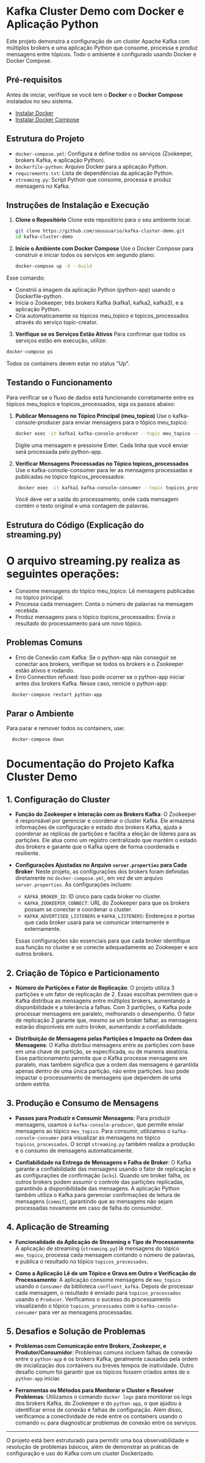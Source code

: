 # Kafka Cluster Demo com Docker e Aplicação Python

Este projeto demonstra a configuração de um cluster Apache Kafka com múltiplos brokers e uma aplicação Python que consome, processa e produz mensagens entre tópicos. Todo o ambiente é configurado usando Docker e Docker Compose.

## Pré-requisitos

Antes de iniciar, verifique se você tem o **Docker** e o **Docker Compose** instalados no seu sistema. 

- [Instalar Docker](https://docs.docker.com/get-docker/)
- [Instalar Docker Compose](https://docs.docker.com/compose/install/)

## Estrutura do Projeto

- `docker-compose.yml`: Configura e define todos os serviços (Zookeeper, brokers Kafka, e aplicação Python).
- `Dockerfile-python`: Arquivo Docker para a aplicação Python.
- `requirements.txt`: Lista de dependências da aplicação Python.
- `streaming.py`: Script Python que consome, processa e produz mensagens no Kafka.

## Instruções de Instalação e Execução

1. **Clone o Repositório**
   Clone este repositório para o seu ambiente local:

   ```bash
   git clone https://github.com/seuusuario/kafka-cluster-demo.git
   cd kafka-cluster-demo

2. **Inicie o Ambiente com Docker Compose**
   Use o Docker Compose para construir e iniciar todos os serviços em segundo plano:
   
   ```bash
   docker-compose up -d --build
   ```
   
  Esse comando:
  <ul>
    <li>Constrói a imagem da aplicação Python (python-app) usando o Dockerfile-python.</li>
    <li>Inicia o Zookeeper, três brokers Kafka (kafka1, kafka2, kafka3), e a aplicação Python.</li>
    <li>Cria automaticamente os tópicos meu_topico e topicos_processados através do serviço topic-creator.</li>
  </ul>

3. **Verifique se os Serviços Estão Ativos**
   Para confirmar que todos os serviços estão em execução, utilize:

  ```bash
  docker-compose ps
  ```

  Todos os containers devem estar no status "Up".

## Testando o Funcionamento
   Para verificar se o fluxo de dados está funcionando corretamente entre os tópicos meu_topico e topicos_processados, siga os passos abaixo:

   1. **Publicar Mensagens no Tópico Principal (meu_topico)**
      Use o kafka-console-producer para enviar mensagens para o tópico meu_topico:

      ```bash
      docker exec -it kafka1 kafka-console-producer --topic meu_topico --bootstrap-server kafka1:9092
      ```
      
      Digite uma mensagem e pressione Enter. Cada linha que você enviar será processada pelo python-app.

  2. **Verificar Mensagens Processadas no Tópico topicos_processados**
     Use o kafka-console-consumer para ler as mensagens processadas e publicadas no tópico topicos_processados:

     ```bash
      docker exec -it kafka1 kafka-console-consumer --topic topicos_processados --bootstrap-server kafka1:9092 --from-beginning
      ```

     Você deve ver a saída do processamento, onde cada mensagem contém o texto original e uma contagem de palavras.

## Estrutura do Código (Explicação do streaming.py)
  # O arquivo streaming.py realiza as seguintes operações:
  <ul>
    <li>Consome mensagens do tópico meu_topico: Lê mensagens publicadas no tópico principal.</li>
    <li>Processa cada mensagem: Conta o número de palavras na mensagem recebida.</li>
    <li>Produz mensagens para o tópico topicos_processados: Envia o resultado do processamento para um novo tópico.</li>
  </ul>

## Problemas Comuns
  <ul>
    <li>Erro de Conexão com Kafka: Se o python-app não conseguir se conectar aos brokers, verifique se todos os brokers e o Zookeeper estão ativos e rodando.</li>
    <li>Erro Connection refused: Isso pode ocorrer se o python-app iniciar antes dos brokers Kafka. Nesse caso, reinicie o python-app:</li>
  </ul>
  
  ```bash
    docker-compose restart python-app
  ```

## Parar o Ambiente
  Para parar e remover todos os containers, use:
  
  ```bash
    docker-compose down
  ```

# Documentação do Projeto Kafka Cluster Demo

## 1. Configuração do Cluster

- **Função do Zookeeper e Interação com os Brokers Kafka**:
  O Zookeeper é responsável por gerenciar e coordenar o cluster Kafka. Ele armazena informações de configuração e estado dos brokers Kafka, ajuda a coordenar as réplicas de partições e facilita a eleição de líderes para as partições. Ele atua como um registro centralizado que mantém o estado dos brokers e garante que o Kafka opere de forma coordenada e resiliente.

- **Configurações Ajustadas no Arquivo `server.properties` para Cada Broker**:
  Neste projeto, as configurações dos brokers foram definidas diretamente no `docker-compose.yml`, em vez de um arquivo `server.properties`. As configurações incluem:
    - `KAFKA_BROKER_ID`: ID único para cada broker no cluster.
    - `KAFKA_ZOOKEEPER_CONNECT`: URL do Zookeeper para que os brokers possam se conectar e coordenar o cluster.
    - `KAFKA_ADVERTISED_LISTENERS` e `KAFKA_LISTENERS`: Endereços e portas que cada broker usará para se comunicar internamente e externamente.
  
  Essas configurações são essenciais para que cada broker identifique sua função no cluster e se conecte adequadamente ao Zookeeper e aos outros brokers.

## 2. Criação de Tópico e Particionamento

- **Número de Partições e Fator de Replicação**:
  O projeto utiliza 3 partições e um fator de replicação de 2. Essas escolhas permitem que o Kafka distribua as mensagens entre múltiplos brokers, aumentando a disponibilidade e a tolerância a falhas. Com 3 partições, o Kafka pode processar mensagens em paralelo, melhorando o desempenho. O fator de replicação 2 garante que, mesmo se um broker falhar, as mensagens estarão disponíveis em outro broker, aumentando a confiabilidade.

- **Distribuição de Mensagens pelas Partições e Impacto na Ordem das Mensagens**:
  O Kafka distribui mensagens entre as partições com base em uma chave de partição, se especificada, ou de maneira aleatória. Esse particionamento permite que o Kafka processe mensagens em paralelo, mas também significa que a ordem das mensagens é garantida apenas dentro de uma única partição, não entre partições. Isso pode impactar o processamento de mensagens que dependem de uma ordem estrita.

## 3. Produção e Consumo de Mensagens

- **Passos para Produzir e Consumir Mensagens**:
  Para produzir mensagens, usamos o `kafka-console-producer`, que permite enviar mensagens ao tópico `meu_topico`. Para consumir, utilizamos o `kafka-console-consumer` para visualizar as mensagens no tópico `topicos_processados`. O script `streaming.py` também realiza a produção e o consumo de mensagens automaticamente.

- **Confiabilidade na Entrega de Mensagens e Falha de Broker**:
  O Kafka garante a confiabilidade das mensagens usando o fator de replicação e as configurações de confirmação (`acks`). Quando um broker falha, os outros brokers podem assumir o controle das partições replicadas, garantindo a disponibilidade das mensagens. A aplicação Python também utiliza o Kafka para gerenciar confirmações de leitura de mensagens (`commit`), garantindo que as mensagens não sejam processadas novamente em caso de falha do consumidor.

## 4. Aplicação de Streaming

- **Funcionalidade da Aplicação de Streaming e Tipo de Processamento**:
  A aplicação de streaming (`streaming.py`) lê mensagens do tópico `meu_topico`, processa cada mensagem contando o número de palavras, e publica o resultado no tópico `topicos_processados`.

- **Como a Aplicação Lê de um Tópico e Grava em Outro e Verificação do Processamento**:
  A aplicação consome mensagens de `meu_topico` usando o `Consumer` da biblioteca `confluent_kafka`. Depois de processar cada mensagem, o resultado é enviado para `topicos_processados` usando o `Producer`. Verificamos o sucesso do processamento visualizando o tópico `topicos_processados` com o `kafka-console-consumer` para ver as mensagens processadas.

## 5. Desafios e Solução de Problemas

- **Problemas com Comunicação entre Brokers, Zookeeper, e Produtor/Consumidor**:
  Problemas comuns incluem falhas de conexão entre o `python-app` e os brokers Kafka, geralmente causadas pela ordem de inicialização dos containers ou breves tempos de inatividade. Outro desafio comum foi garantir que os tópicos fossem criados antes de o `python-app` iniciar.

- **Ferramentas ou Métodos para Monitorar o Cluster e Resolver Problemas**:
  Utilizamos o comando `docker logs` para monitorar os logs dos brokers Kafka, do Zookeeper e do `python-app`, o que ajudou a identificar erros de conexão e falhas de configuração. Além disso, verificamos a conectividade de rede entre os containers usando o comando `nc` para diagnosticar problemas de conexão entre os serviços.

---

O projeto está bem estruturado para permitir uma boa observabilidade e resolução de problemas básicos, além de demonstrar as práticas de configuração e uso do Kafka com um cluster Dockerizado.
